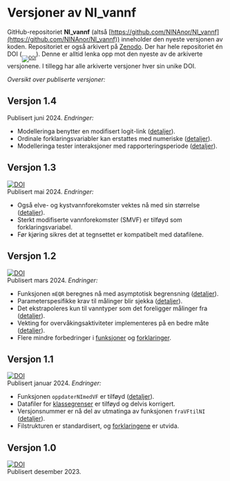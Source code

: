 # Versjoner av NI_vannf

GitHub-repositoriet **NI_vannf** (altså [https://github.com/NINAnor/NI_vannf](https://github.com/NINAnor/NI_vannf)) inneholder den nyeste versjonen av koden.
Repositoriet er også arkivert på [Zenodo](https://doi.org/10.5281/zenodo.10278000).
Der har hele repositoriet én DOI (<sub><sub>[![DOI](https://zenodo.org/badge/DOI/10.5281/zenodo.10278000.svg)](https://doi.org/10.5281/zenodo.10278000)</sub></sub>).
Denne er alltid lenka opp mot den nyeste av de arkiverte versjonene.
I tillegg har alle arkiverte versjoner hver sin unike DOI.

_Oversikt over publiserte versjoner:_


## Versjon 1.4
Publisert juni 2024. _Endringer:_

- Modelleringa benytter en modifisert logit-link ([detaljer](modell.md)).
- Ordinale forklaringsvariabler kan erstattes med numeriske ([detaljer](modell.md)).
- Modelleringa tester interaksjoner med rapporteringsperiode ([detaljer](modell.md)).


## Versjon 1.3
[![DOI](https://zenodo.org/badge/DOI/10.5281/zenodo.11274927.svg)](https://doi.org/10.5281/zenodo.11274927)  
Publisert mai 2024. _Endringer:_

- Også elve- og kystvannforekomster vektes nå med sin størrelse ([detaljer](arealvekt.md)).
- Sterkt modifiserte vannforekomster (SMVF) er tilføyd som forklaringsvariabel.
- Før kjøring sikres det at tegnsettet er kompatibelt med datafilene.


## Versjon 1.2
[![DOI](https://zenodo.org/badge/DOI/10.5281/zenodo.10809052.svg)](https://doi.org/10.5281/zenodo.10809052)  
Publisert mars 2024. _Endringer:_

- Funksjonen `mEQR` beregnes nå med asymptotisk begrensning ([detaljer](asympEQR.md)).
- Parameterspesifikke krav til målinger blir sjekka ([detaljer](sjekkPar.md)).
- Det ekstrapoleres kun til vanntyper som det foreligger målinger fra ([detaljer](extrapol.md)).
- Vekting for overvåkingsaktiviteter implementeres på en bedre måte ([detaljer](aktiv.md)).
- Flere mindre forbedringer i [funksjoner](../R/) og [forklaringer](../forklar/).


## Versjon 1.1
[![DOI](https://zenodo.org/badge/DOI/10.5281/zenodo.10497345.svg)](https://doi.org/10.5281/zenodo.10497345)  
Publisert januar 2024. _Endringer:_

- Funksjonen `oppdaterNImedVF` er tilføyd ([detaljer](oppdaterNImedVF.md)).
- Datafiler for [klassegrenser](../klassegr/) er tilføyd og delvis korrigert.
- Versjonsnummer er nå del av utmatinga av funksjonen `fraVFtilNI` ([detaljer](fraVFtilNI.md#Funksjonsverdi)).
- Filstrukturen er standardisert, og [forklaringene](../forklar/) er utvida.


## Versjon 1.0
[![DOI](https://zenodo.org/badge/DOI/10.5281/zenodo.10278001.svg)](https://doi.org/10.5281/zenodo.10278001)  
Publisert desember 2023.
